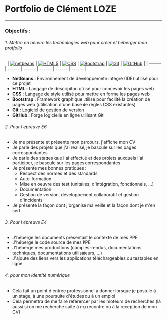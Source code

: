 # Portfolio de Clément LOZE
---
### Objectifs :

###### 1. Mettre en oeuvre les technologies web pour créer et héberger mon protfolio
 
| [![netbeans](https://upload.wikimedia.org/wikipedia/commons/thumb/9/98/Apache_NetBeans_Logo.svg/70px-Apache_NetBeans_Logo.svg.png)](https://fr.wikipedia.org/wiki/NetBeans) | [![HTML5](https://upload.wikimedia.org/wikipedia/commons/thumb/6/61/HTML5_logo_and_wordmark.svg/70px-HTML5_logo_and_wordmark.svg.png)](https://fr.wikipedia.org/wiki/HTML5) | [![CSS](https://upload.wikimedia.org/wikipedia/commons/thumb/d/d5/CSS3_logo_and_wordmark.svg/50px-CSS3_logo_and_wordmark.svg.png)](https://fr.wikipedia.org/wiki/CSS) | [![Bootstrap](https://upload.wikimedia.org/wikipedia/commons/thumb/b/b2/Bootstrap_logo.svg/70px-Bootstrap_logo.svg.png)](https://fr.wikipedia.org/wiki/Bootstrap_(framework)) | [![Git](https://upload.wikimedia.org/wikipedia/commons/thumb/e/e0/Git-logo.svg/160px-Git-logo.svg.png?uselang=fr)](https://fr.wikipedia.org/wiki/Git) |  [![GitHub](https://upload.wikimedia.org/wikipedia/commons/thumb/9/91/Octicons-mark-github.svg/70px-Octicons-mark-github.svg.png)](https://fr.wikipedia.org/wiki/GitHub) |
| ------ | ------ | ------ | ------ | ------ | ------ | 
  - **NetBeans :** Environnement de développemetn intégré (IDE) utilisé pour ce projet
  - **HTML :** Langage de descripiton utilisé pour concevoir les pages web
  - **CSS :** Langage de style utilisé pour mettre en forme les pages web
  - **Bootstrap :** Framework graphique utilisé pour facilité la création de pages web (utilisation d'une base de règles CSS existantes)
  - **Git :** Logiciel de gestion de version
  - **GitHub :** Forge logicielle en ligne utilisant Git

###### 2. Pour l'épreuve E6
- Je me présente et présente mon parcours, j'affiche mon CV
- Je parle des projets que j'ai réalisé, je bascule sur les pages correspondantes
- Je parle des stages que j'ai effectué et des projets auxquels j'ai participer, je bascule sur les pages correspondantes
- Je présente mes bonnes pratiques :
   + Respect des normes et des standards
   + Auto-formation
   + Mise en oeuvre des test (unitaires, d'intégration, fonctionnels, ...)
   + Documentation
   + Gestion de version, développement collaboratif et gestion d'incidents
- Je présente la façon dont j'organise ma veille et la façon dont je m'en sert

###### 3. Pour l'épreuve E4
- J'héberge les documents présentant le contexte de mes PPE
- J'héberge le code source de mes PPE
- J'héberge mes productions (comptes-rendus, documentations techniques, documentations utilisateurs, ...)
- J'ajoute des liens vers les applications téléchargeables ou testables en ligne

###### 4. pour mon identité numérique
- Cela fait un point d'entrée professionnel à donner lorsque je postule à un stage, à une poursuite d'études ou à un emploi
- Cela permettra de me faire référencer par les moteurs de recherches (là aussi si on me recherche suite à ma recontre ou à la reception de mon CV)
